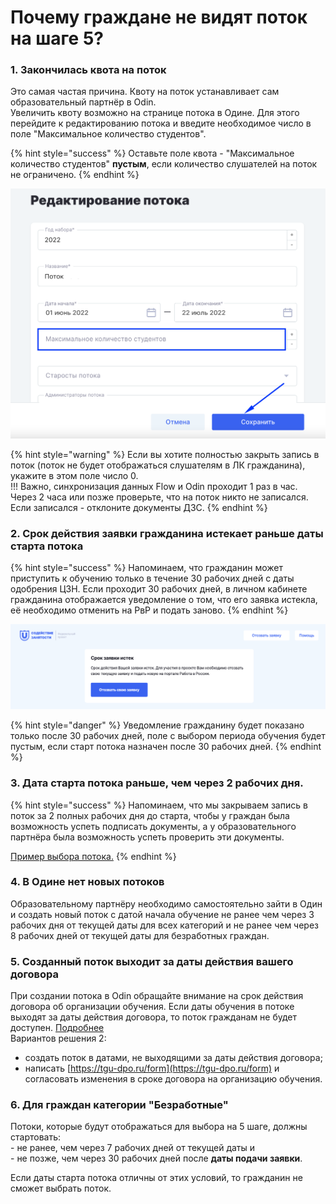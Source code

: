 # Почему граждане не видят поток на шаге 5?

### 1. Закончилась квота на поток

Это самая частая причина. Квоту на поток устанавливает сам образовательный партнёр в Odin.  \
Увеличить квоту возможно на странице потока в Одине. Для этого перейдите к редактированию потока и введите необходимое число в поле "Максимальное количество студентов".

{% hint style="success" %}
Оставьте поле квота - "Максимальное количество студентов"  **пустым**, если количество слушателей на поток не ограничено.
{% endhint %}

![Страница редактирования потока](<../.gitbook/assets/image (8) (1) (1).png>)

{% hint style="warning" %}
Если вы хотите полностью закрыть запись в поток (поток не будет отображаться слушателям в ЛК гражданина),  укажите в этом поле число 0.\
!!! Важно, синхронизация данных Flow и Odin проходит 1 раз в час. \
Через 2 часа или позже проверьте, что на поток никто не записался.  Если записался - отклоните документы  ДЗС.
{% endhint %}

### 2. Срок действия заявки гражданина истекает раньше даты старта потока

{% hint style="success" %}
Напоминаем, что гражданин может приступить к обучению только в течение 30 рабочих дней с даты одобрения ЦЗН. Если проходит 30 рабочих дней, в личном кабинете гражданина отображается уведомление о том, что его заявка истекла, её необходимо отменить на РвР и подать заново.
{% endhint %}

![](<../.gitbook/assets/image (85).png>)

{% hint style="danger" %}
Уведомление гражданину будет показано только  после 30 рабочих дней,  поле с выбором периода обучения будет пустым, если старт потока назначен после 30 рабочих дней.
{% endhint %}

### 3. Дата старта потока раньше, чем через 2 рабочих дня.&#x20;

{% hint style="success" %}
Напоминаем, что мы закрываем запись в поток за 2 полных рабочих дня до старта, чтобы у граждан была возможность успеть подписать документы, а у образовательного партнёра была возможность успеть проверить эти документы.&#x20;

[Пример выбора потока.](vybor-potoka-i-podtverzhdenie-dokumentov.md#primer-pyatidnevnoi-rabochei-nedeli-bez-prazdnichnykh-vykhodnykh)
{% endhint %}

### 4. В Одине нет новых потоков&#x20;

Образовательному партнёру необходимо самостоятельно зайти в Один и создать новый поток с  датой начала обучение  не ранее чем через  3 рабочих дня от текущей даты для всех категорий и не ранее чем через  8 рабочих дней от текущей даты для безработных граждан.

### 5. Созданный поток выходит за даты действия вашего договора

При создании потока в Odin обращайте внимание на срок действия договора об организации обучения. Если даты обучения в потоке выходят за даты действия договора, то поток гражданам не будет доступен.  [Подробнее](https://informa.gitbook.io/novosti-odin/novosti/dogovory-vo-flow)\
Вариантов решения 2:

* создать поток в датами, не выходящими за даты действия договора;
* написать [https://tgu-dpo.ru/form](https://tgu-dpo.ru/form) и согласовать изменения  в сроке договора на организацию обучения.

### 6. Для граждан категории "Безработные"

Потоки, которые будут отображаться для выбора на 5 шаге, должны стартовать:\
\- не ранее, чем через 7 рабочих дней от текущей даты и\
\- не позже, чем через 30 рабочих дней после **даты подачи заявки**.

Если даты старта потока отличны от этих условий, то гражданин не сможет выбрать поток.&#x20;
